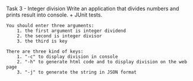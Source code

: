 Task 3 - Integer division
Write an application that divides numbers and prints result into console. + JUnit tests.

```
You should enter three arguments:
    1. the first argument is integer dividend 
	2. the second is integer divisor 
	3. the third is key  

There are three kind of keys: 
	1. "-c" to display division in console 
    2. "-h" to generate html code and to display division on the web page
    3. "-j" to generate the string in JSON format
```